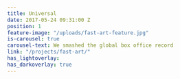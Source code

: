 ```yaml
---
title: Universal
date: 2017-05-24 09:31:00 Z
position: 1
feature-image: "/uploads/fast-art-feature.jpg"
is-carousel: true
carousel-text: We smashed the global box office record
link: "/projects/fast-art/"
has_lightoverlay: 
has_darkoverlay: true
---
```


